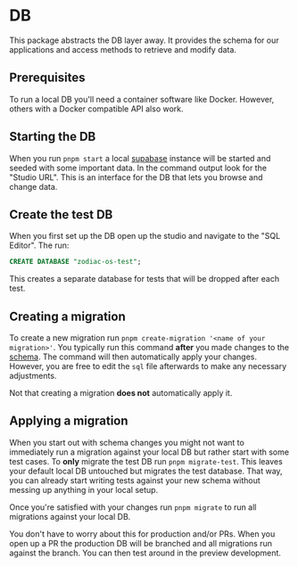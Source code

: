 # DB

This package abstracts the DB layer away.
It provides the schema for our applications and access methods to retrieve and modify data.

## Prerequisites

To run a local DB you'll need a container software like Docker.
However, others with a Docker compatible API also work.

## Starting the DB

When you run `pnpm start` a local [supabase](https://supabase.com/docs) instance will be started and seeded with some important data.
In the command output look for the "Studio URL".
This is an interface for the DB that lets you browse and change data.

## Create the test DB

When you first set up the DB open up the studio and navigate to the "SQL Editor".
The run:

```sql
CREATE DATABASE "zodiac-os-test";
```

This creates a separate database for tests that will be dropped after each test.

## Creating a migration

To create a new migration run `pnpm create-migration '<name of your migration>'`.
You typically run this command **after** you made changes to the [schema](./schema/index.ts).
The command will then automatically apply your changes.
However, you are free to edit the `sql` file afterwards to make any necessary adjustments.

Not that creating a migration **does not** automatically apply it.

## Applying a migration

When you start out with schema changes you might not want to immediately run a migration against your local DB but rather start with some test cases.
To **only** migrate the test DB run `pnpm migrate-test`.
This leaves your default local DB untouched but migrates the test database.
That way, you can already start writing tests against your new schema without messing up anything in your local setup.

Once you're satisfied with your changes run `pnpm migrate` to run all migrations against your local DB.

You don't have to worry about this for production and/or PRs. When you open up a PR the production DB will be branched and all migrations run against the branch.
You can then test around in the preview development.
